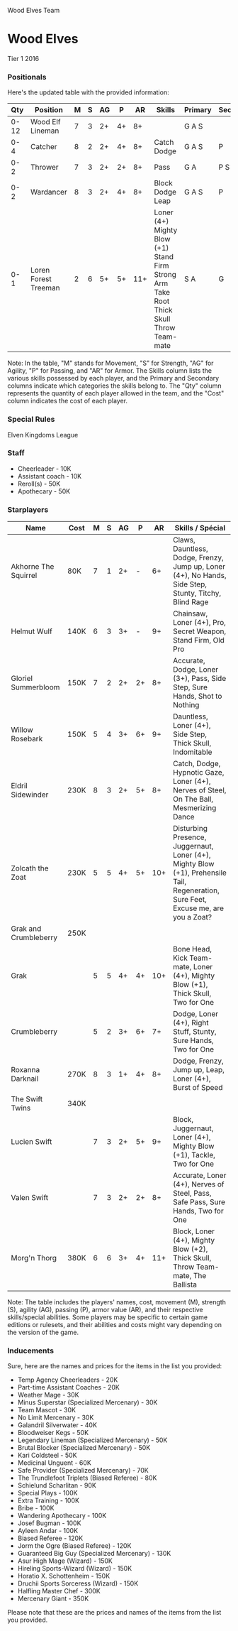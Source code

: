 ﻿
Wood Elves Team

# Wood Elves
Tier 1
2016
### Positionals
Here's the updated table with the provided information:

| Qty  | Position            | M | S | AG | P | AR | Skills                                 | Primary | Secondary | Cost |
| ---- | ------------------- | - | - | -- | - | -- | -------------------------------------- | ------- | --------- | ---- |
| 0-12 | Wood Elf Lineman    | 7 | 3 | 2+ | 4+ | 8+ |                                        | G A S   |           | 70K  |
| 0-4  | Catcher             | 8 | 2 | 2+ | 4+ | 8+ | Catch<br>Dodge                         | G A S   | P         | 90K  |
| 0-2  | Thrower             | 7 | 3 | 2+ | 2+ | 8+ | Pass                                   | G A     | P S       | 95K  |
| 0-2  | Wardancer           | 8 | 3 | 2+ | 4+ | 8+ | Block<br>Dodge<br>Leap                 | G A S   | P         | 125K |
| 0-1  | Loren Forest Treeman| 2 | 6 | 5+ | 5+ | 11+| Loner (4+)<br>Mighty Blow (+1)<br>Stand Firm<br>Strong Arm<br>Take Root<br>Thick Skull<br>Throw Team-mate | S A | G         | 120K |

Note: In the table, "M" stands for Movement, "S" for Strength, "AG" for Agility, "P" for Passing, and "AR" for Armor. The Skills column lists the various skills possessed by each player, and the Primary and Secondary columns indicate which categories the skills belong to. The "Qty" column represents the quantity of each player allowed in the team, and the "Cost" column indicates the cost of each player.
### Special Rules
Elven Kingdoms League
### Staff
* Cheerleader - 10K
* Assistant coach - 10K
* Reroll(s) - 50K
* Apothecary  - 50K
### Starplayers
Name | Cost | M | S | AG | P | AR | Skills / Spécial
---|---|---|---|---|---|---|---
Akhorne The Squirrel | 80K | 7 | 1 | 2+ | - | 6+ | Claws, Dauntless, Dodge, Frenzy, Jump up, Loner (4+), No Hands, Side Step, Stunty, Titchy, Blind Rage
Helmut Wulf | 140K | 6 | 3 | 3+ | - | 9+ | Chainsaw, Loner (4+), Pro, Secret Weapon, Stand Firm, Old Pro
Gloriel Summerbloom | 150K | 7 | 2 | 2+ | 2+ | 8+ | Accurate, Dodge, Loner (3+), Pass, Side Step, Sure Hands, Shot to Nothing
Willow Rosebark | 150K | 5 | 4 | 3+ | 6+ | 9+ | Dauntless, Loner (4+), Side Step, Thick Skull, Indomitable
Eldril Sidewinder | 230K | 8 | 3 | 2+ | 5+ | 8+ | Catch, Dodge, Hypnotic Gaze, Loner (4+), Nerves of Steel, On The Ball, Mesmerizing Dance
Zolcath the Zoat | 230K | 5 | 5 | 4+ | 5+ | 10+ | Disturbing Presence, Juggernaut, Loner (4+), Mighty Blow (+1), Prehensile Tail, Regeneration, Sure Feet, Excuse me, are you a Zoat?
Grak and Crumbleberry | 250K |  |  |  |  |  | 
Grak |  | 5 | 5 | 4+ | 4+ | 10+ | Bone Head, Kick Team-mate, Loner (4+), Mighty Blow (+1), Thick Skull, Two for One
Crumbleberry |  | 5 | 2 | 3+ | 6+ | 7+ | Dodge, Loner (4+), Right Stuff, Stunty, Sure Hands, Two for One
Roxanna Darknail | 270K | 8 | 3 | 1+ | 4+ | 8+ | Dodge, Frenzy, Jump up, Leap, Loner (4+), Burst of Speed
The Swift Twins | 340K |  |  |  |  |  | 
Lucien Swift |  | 7 | 3 | 2+ | 5+ | 9+ | Block, Juggernaut, Loner (4+), Mighty Blow (+1), Tackle, Two for One
Valen Swift |  | 7 | 3 | 2+ | 2+ | 8+ | Accurate, Loner (4+), Nerves of Steel, Pass, Safe Pass, Sure Hands, Two for One
Morg'n Thorg | 380K | 6 | 6 | 3+ | 4+ | 11+ | Block, Loner (4+), Mighty Blow (+2), Thick Skull, Throw Team-mate, The Ballista

Note: The table includes the players' names, cost, movement (M), strength (S), agility (AG), passing (P), armor value (AR), and their respective skills/special abilities. Some players may be specific to certain game editions or rulesets, and their abilities and costs might vary depending on the version of the game.
### Inducements
Sure, here are the names and prices for the items in the list you provided:

* Temp Agency Cheerleaders - 20K
* Part-time Assistant Coaches - 20K
* Weather Mage - 30K
* Minus Superstar (Specialized Mercenary) - 30K
* Team Mascot - 30K
* No Limit Mercenary - 30K
* Galandril Silverwater - 40K
* Bloodweiser Kegs - 50K
* Legendary Lineman (Specialized Mercenary) - 50K
* Brutal Blocker (Specialized Mercenary) - 50K
* Kari Coldsteel - 50K
* Medicinal Unguent - 60K
* Safe Provider (Specialized Mercenary) - 70K
* The Trundlefoot Triplets (Biased Referee) - 80K
* Schielund Scharlitan - 90K
* Special Plays - 100K
* Extra Training - 100K
* Bribe - 100K
* Wandering Apothecary - 100K
* Josef Bugman - 100K
* Ayleen Andar - 100K
* Biased Referee - 120K
* Jorm the Ogre (Biased Referee) - 120K
* Guaranteed Big Guy (Specialized Mercenary) - 130K
* Asur High Mage (Wizard) - 150K
* Hireling Sports-Wizard (Wizard) - 150K
* Horatio X. Schottenheim - 150K
* Druchii Sports Sorceress (Wizard) - 150K
* Halfling Master Chef - 300K
* Mercenary Giant - 350K

Please note that these are the prices and names of the items from the list you provided.